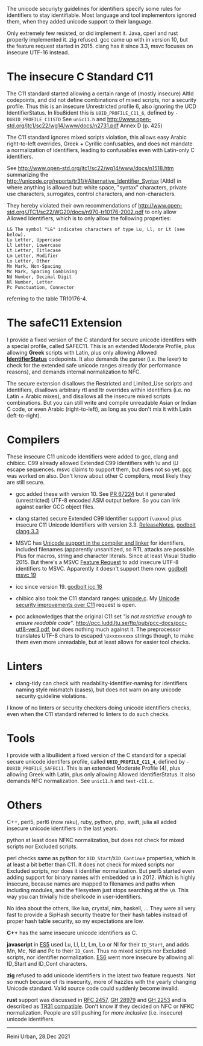 The unicode securiyty guidelines for identifiers specify some rules
for identifiers to stay identifiable. Most language and tool
implementors ignored them, when they added unicode support to their language.

Only extremely few resisted, or did implement it. Java, cperl and rust
properly implemented it.  zig refused.  gcc came up with in version
10, but the feature request started in 2015. clang has it since 3.3,
msvc focuses on insecure UTF-16 instead.

# The insecure C Standard C11

The C11 standard started allowing a certain range of (mostly insecure) AltId
codepoints, and did not define combinations of mixed scripts, nor a
security profile.  Thus this is an insecure Unrestricted profile 6, also ignoring
the UCD IdentifierStatus. In libu8ident this is `U8ID_PROFILE_C11_6`, defined by
`-DU8ID_PROFILE_C11STD`
See `unic11.h` and http://www.open-std.org/jtc1/sc22/wg14/www/docs/n2731.pdf
Annex D (p. 425)

The C11 standard ignores mixed scripts violation, this allows easy
Arabic right-to-left overrides, Greek + Cyrillic confusables, and does
not mandate a normalization of identifiers, leading to confusables
even with Latin-only C identifiers.

See http://www.open-std.org/jtc1/sc22/wg14/www/docs/n1518.htm
summarizing the
http://unicode.org/reports/tr31/#Alternative_Identifier_Syntax [AltId] 
in where anything is allowed but: white space, "syntax" characters,
private use characters, surrogates, control characters, and
non-characters.

They hereby violated their own recommendations of http://www.open-std.org/JTC1/sc22/WG20/docs/n970-tr10176-2002.pdf to only allow Allowed Identifiers, which is to only allow the following properties:

    L& The symbol "L&" indicates characters of type Lu, Ll, or Lt (see below).
    Lu Letter, Uppercase
    Ll Letter, Lowercase
    Lt Letter, Titlecase
    Lm Letter, Modifier
    Lo Letter, Other
    Mn Mark, Non-Spacing
    Mc Mark, Spacing Combining
    Nd Number, Decimal Digit
    Nl Number, Letter
    Pc Punctuation, Connector

referring to the table TR10176-4.

# The safeC11 Extension

I provide a fixed version of the C standard for secure unicode
identifers with a special profile, called SAFEC11.  This is an
extended Moderate Profile, plus allowing **Greek** scripts with Latin,
plus only allowing Allowed [**IdentifierStatus**](https://www.unicode.org/Public/security/latest/IdentifierStatus.txt) codepoints. It also demands the parser (i.e. the lexer) to check
for the extended safe unicode ranges already (for performance reasons),
and demands internal normalization to NFC.

The secure extension disallows the Restricted and Limited_Use scripts
and identifiers, disallows arbitrary rtl and ltr overrides within
identifiers (i.e. no Latin + Arabic mixes), and disallows all the
insecure mixed scripts combinations. But you can still write and
compile unreadable Asian or Indian C code, or even Arabic
(right-to-left), as long as you don't mix it with Latin
(left-to-right).

# Compilers

These insecure C11 unicode identifiers were added to gcc, clang and
chibicc. C99 already allowed Extended C99 Identifiers with \u and \U escape
sequences.
msvc claims to support them, but does not so yet.
[pcc](http://pcc.ludd.ltu.se/ftp/pub/pcc-docs/pcc-utf8-ver3.pdf) was
worked on also.  Don't know about other C compilers, most likely they
are still secure.

* gcc added these with version 10. See [PR 67224](https://gcc.gnu.org/bugzilla/show_bug.cgi?id=67224)
  but it generated (unrestricted) UTF-8 encoded ASM output before. So you can link against
  earlier GCC object files.

* clang started secure Extended C99 Identifier support (`\uxxxx`) plus insecure
  C11 Unicode Identifiers with version 3.3.
  [ReleaseNotes](https://releases.llvm.org/3.3/tools/clang/docs/ReleaseNotes.html),
  [godbolt clang 3.3](https://godbolt.org/z/1dzMxPhvc)

* MSVC has [Unicode support in the compiler and linker](https://docs.microsoft.com/en-us/cpp/build/reference/unicode-support-in-the-compiler-and-linker?view=msvc-140)
  for identifiers, included filenames (apparently unsanitized, so RTL
  attacks are possible. Plus for macros, string and character
  literals. Since at least Visual Studio 2015. But there's a MSVC
  [Feature Request](https://developercommunity.visualstudio.com/t/feature-request-allow-unicode-characters-in-identi/821782)
  to add insecure UTF-8 identifiers to MSVC. Apparently it doesn't
  support them now. [godbolt msvc 19](https://godbolt.org/z/xrnPnGPff)

* icc since version 19. [godbolt icc 18](https://godbolt.org/z/8fhsf5xhT)

* chibicc also took the C11 standard ranges: [unicode.c](https://github.com/rui314/chibicc/commits/main/unicode.c).
  My [Unicode security improvements over C11](https://github.com/rui314/chibicc/issues/32) request is open.

* pcc acknowledges that the original C11 set _"is not restrictive enough to ensure readable code"_. http://pcc.ludd.ltu.se/ftp/pub/pcc-docs/pcc-utf8-ver3.pdf, but does nothing much against it. The preprocessor translates UTF-8 chars to escaped `\Uxxxxxxxxx` strings though, to make them even more unreadable, but at least allows for easier tool checks.


# Linters

* clang-tidy can check with readability-identifier-naming for
  identifiers naming style mismatch (cases), but does not warn on any
  unicode security guideline violations.
  
I know of no linters or security checkers doing unicode identifiers checks,
even when the C11 standard referred to linters to do such checks.

# Tools

I provide with a libu8ident a fixed version of the C standard for
a special secure unicode identifers profile, called
**`U8ID_PROFILE_C11_4`**, defined by `-DU8ID_PROFILE_SAFEC11`. This is
an extended Moderate Profile (4), plus allowing Greek with Latin, plus
only allowing Allowed IdentifierStatus. It also demands NFC normalization.
See `unic11.h` and `test-c11.c`.

# Others

C++, perl5, perl6 (now raku), ruby, python, php, swift, julia all
added insecure unicode identifiers in the last years.

python at least does NFKC normalization, but does not check for mixed
scripts nor Excluded scripts.

perl checks same as python for `XID_Start`/`XID_Continue` properties,
which is at least a bit better than C11. It does not check for mixed
scripts nor Excluded scripts, nor does it identifier normalization.
But perl5 started even adding support for binary names with embedded
`\0` in 2012. Which is highly insecure, because names are mapped to
filenames and paths when including modules, and the filesystem just
stops searching at the `\0`. This way you can trivially hide shellcode
in user-identifiers.

No idea about the others, like lua, crystal, nim, haskell, ... They were
all very fast to provide a SipHash security theatre for their hash tables instead
of proper hash table security, so my expectations are low.

**C++** has the same insecure unicode identifiers as C.

**javascript** in [ES5](https://mathiasbynens.be/notes/javascript-identifiers)
used Lu, Ll, Lt, Lm, Lo or Nl for their `ID_Start`, and adds Mn, Mc, Nd and Pc
to their `ID_Cont`. Thus no mixed scripts nor Excluded scripts, nor
identifier normalization. [ES6](https://mathiasbynens.be/notes/javascript-identifiers-es6)
went more insecure by allowing all ID\_Start and ID\_Cont characters.

**zig** refused to add unicode identifiers in the latest two feature requests.
Not so much because of its insecurity, more of hazzles with the yearly changing
Unicode standard. Valid source code could suddenly become invalid.

**rust** support was discussed in [RFC 2457](https://github.com/rust-lang/rust/issues/55467),
[GH 28979](https://github.com/rust-lang/rust/issues/28979) and 
[GH 2253](https://github.com/rust-lang/rust/issues/2253)
and is described as [TR31 compatible](https://doc.rust-lang.org/reference/identifiers.html).
Don't know if they decided on NFC or NFKC normalization.
People are still pushing for _more inclusive_ (i.e. insecure) unicode identifiers.

----
Reini Urban, 28.Dec 2021
